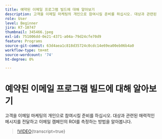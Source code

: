 ```yaml
---
title: 예약된 이메일 프로그램 빌드에 대해 알아보기
description: 고객을 이메일 마케팅의 개인으로 참여시킬 준비를 하십시오. 대상과 관련된 매력적인 메시지를 전달하고 이메일 캠페인의 ROI를 측정하는 방법을 알아봅니다.
role: User
level: Beginner
jira: KT-10747
thumbnail: 345466.jpeg
exl-id: 751006dd-0e21-4371-a04a-79d24cfe70d9
feature: Programs
source-git-commit: 63d4aea1c818d35724c0cdc14e69ea00eb06b4a0
workflow-type: tm+mt
source-wordcount: '74'
ht-degree: 0%

---
```


# 예약된 이메일 프로그램 빌드에 대해 알아보기

고객을 이메일 마케팅의 개인으로 참여시킬 준비를 하십시오. 대상과 관련된 매력적인 메시지를 전달하고 이메일 캠페인의 ROI를 측정하는 방법을 알아봅니다.

>[!VIDEO](https://video.tv.adobe.com/v/3412021/?quality=12&learn=on&captions=kor){transcript=true}
